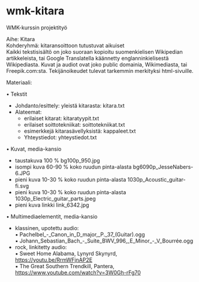 # wmk-kitara

WMK-kurssin projektityö

Aihe: Kitara  
Kohderyhmä: kitaransoittoon tutustuvat aikuiset  
Kaikki tekstisisältö on joko suoraan kopioitu suomenkielisen Wikipedian artikkeleista, tai Google Translatella käännetty englanninkielisestä Wikipediasta. Kuvat ja audiot ovat joko public domainia, Wikimediasta, tai Freepik.com:sta. Tekijänoikeudet tulevat tarkemmin merkityksi html-sivuille.

Materiaali:

• Tekstit

- Johdanto/esittely: yleistä kitarasta: kitara.txt
- Alateemat:
  - erilaiset kitarat: kitaratyypit.txt
  - erilaiset soittotekniikat: soittotekniikat.txt
  - esimerkkejä kitarasävellyksistä: kappaleet.txt
  - Yhteystiedot: yhteystiedot.txt

• Kuvat, media-kansio

- taustakuva 100 % bg100p_950.jpg
- isompi kuva 60-90 % koko ruudun pinta-alasta bg6090p_JesseNabers-6.JPG
- pieni kuva 10-30 % koko ruudun pinta-alasta 1030p_Acoustic_guitar-fi.svg
- pieni kuva 10-30 % koko ruudun pinta-alasta 1030p_Electric_guitar_parts.jpeg
- pieni kuva linkki link_6342.jpg

• Multimediaelementit, media-kansio

- klassinen, upotettu audio:  
  ▪ Pachelbel\_-_Canon_in_D_major,\_P.\_37\_(Guitar).ogg  
  ▪ Johann_Sebastian_Bach\_-_Suite_BWV_996,\_E_Minor\_-_V_Bourrée.ogg
- rock, linkitetty audio:  
   ▪ Sweet Home Alabama, Lynyrd Skynyrd, https://youtu.be/RrmWFjnAP2E  
   ▪ The Great Southern Trendkill, Pantera, https://www.youtube.com/watch?v=3W0Gh-rFg70
